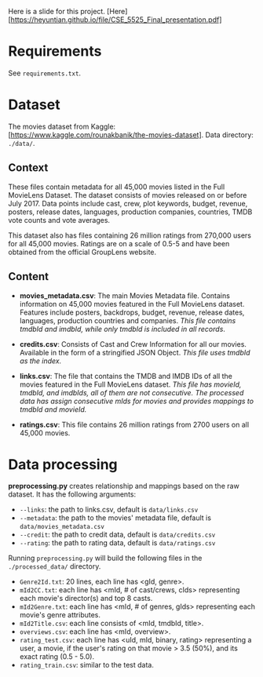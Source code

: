 Here is a slide for this project. [Here][https://heyuntian.github.io/file/CSE_5525_Final_presentation.pdf]

# Requirements

See `requirements.txt`.


# Dataset

The movies dataset from Kaggle: [https://www.kaggle.com/rounakbanik/the-movies-dataset]. Data directory: `./data/`.

## Context

These files contain metadata for all 45,000 movies listed in the Full MovieLens Dataset. The dataset consists of movies released on or before July 2017. Data points include cast, crew, plot keywords, budget, revenue, posters, release dates, languages, production companies, countries, TMDB vote counts and vote averages.

This dataset also has files containing 26 million ratings from 270,000 users for all 45,000 movies. Ratings are on a scale of 0.5-5 and have been obtained from the official GroupLens website.

## Content

  - **movies_metadata.csv**: The main Movies Metadata file. Contains information on 45,000 movies featured in the Full MovieLens dataset. Features include posters, backdrops, budget, revenue, release dates, languages, production countries and companies. *This file contains tmdbId and imdbId, while only tmdbId is included in all records*.

  - **credits.csv**: Consists of Cast and Crew Information for all our movies. Available in the form of a stringified JSON Object. *This file uses tmdbId as the index.*

  - **links.csv**: The file that contains the TMDB and IMDB IDs of all the movies featured in the Full MovieLens dataset. *This file has movieId, tmdbId, and imdbIds, all of them are not consecutive. The processed data has assign consecutive mIds for movies and provides mappings to tmdbId and movieId.*

  - **ratings.csv**: This file contains 26 million ratings from 2700 users on all 45,000 movies.


# Data processing

**preprocessing.py** creates relationship and mappings based on the raw dataset. It has the following arguments:

  - `--links`: the path to links.csv, default is `data/links.csv`
  - `--metadata`: the path to the movies' metadata file, default is `data/movies_metadata.csv`
  - `--credit`: the path to credit data, default is `data/credits.csv`
  - `--rating`: the path to rating data, default is `data/ratings.csv`

Running `preprocessing.py` will build the following files in the `./processed_data/` directory.

  - `Genre2Id.txt`: 20 lines, each line has <gId, genre>.
  - `mId2CC.txt`: each line has <mId, # of cast/crews, cIds> representing each movie's director(s) and top 8 casts.
  - `mId2Genre.txt`: each line has <mId, # of genres, gIds> representing each movie's genre attributes.
  - `mId2Title.csv`: each line consists of <mId, tmdbId, title>.
  - `overviews.csv`: each line has <mId, overview>.
  - `rating_test.csv`: each line has <uId, mId, binary, rating> representing a user, a movie, if the user's rating on that movie > 3.5 (50%), and its exact rating (0.5 - 5.0). 
  - `rating_train.csv`: similar to the test data.
